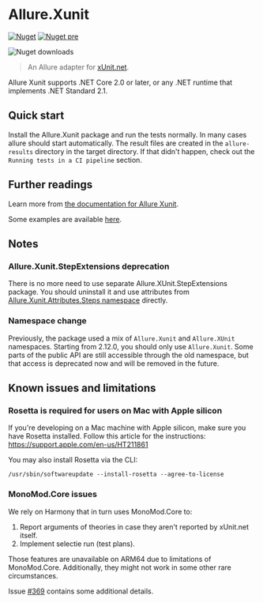 # Allure.Xunit

[![Nuget](https://img.shields.io/nuget/v/Allure.Xunit?style=flat)](https://www.nuget.org/packages/Allure.Xunit)
[![Nuget pre](https://img.shields.io/nuget/vpre/Allure.Xunit?style=flat)](https://www.nuget.org/packages/Allure.Xunit)

![Nuget downloads](https://img.shields.io/nuget/dt/allure.xunit?label=downloads&style=flat)

> An Allure adapter for [xUnit.net](https://xunit.net/).

Allure Xunit supports .NET Core 2.0 or later, or any .NET runtime that
implements .NET Standard 2.1.

## Quick start

Install the Allure.Xunit package and run the tests normally. In many cases
allure should start automatically. The result files are created in the
`allure-results` directory in the target directory.
If that didn't happen, check out the `Running tests in a CI pipeline` section.

## Further readings

Learn more from [the documentation for Allure Xunit](https://allurereport.org/docs/xunit/).

Some examples are available [here](https://github.com/allure-framework/allure-csharp/tree/main/Allure.Xunit.Examples).

## Notes

### Allure.Xunit.StepExtensions deprecation
There is no more need to use separate Allure.XUnit.StepExtensions package. You
should uninstall it and use attributes from
[Allure.Xunit.Attributes.Steps namespace](Attributes/Steps) directly.

### Namespace change
Previously, the package used a mix of `Allure.Xunit` and `Allure.XUnit`
namespaces. Starting from 2.12.0, you should only use `Allure.Xunit`. Some parts
of the public API are still accessible through the old namespace, but that
access is deprecated now and will be removed in the future.

## Known issues and limitations

### Rosetta is required for users on Mac with Apple silicon
If you're developing on a Mac machine with Apple silicon, make sure you have
Rosetta installed. Follow this article for the instructions:
https://support.apple.com/en-us/HT211861

You may also install Rosetta via the CLI:

```shell
/usr/sbin/softwareupdate --install-rosetta --agree-to-license
```

### MonoMod.Core issues

We rely on Harmony that in turn uses MonoMod.Core to:

1. Report arguments of theories in case they aren't reported by xUnit.net itself.
2. Implement selectie run (test plans).

Those features are unavailable on ARM64 due to limitations of MonoMod.Core.
Additionally, they might not work in some other rare circumstances.

Issue [#369] contains some additional details.

[#369]: https://github.com/allure-framework/allure-csharp/issues/369
